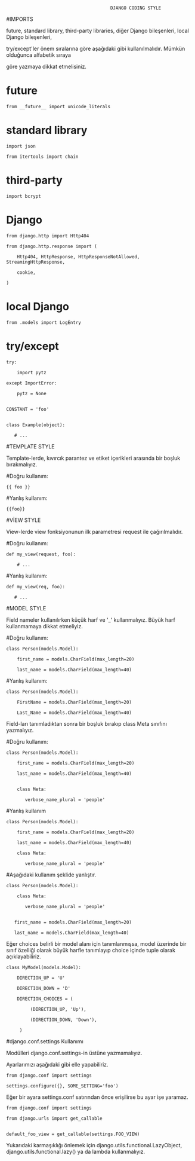                                            DJANGO CODING STYLE

#IMPORTS

future, standard library, third-party libraries, diğer Django bileşenleri, local Django bileşenleri,

try/except'ler önem sıralarına göre aşağıdaki gibi kullanılmalıdır. Mümkün olduğunca alfabetik sıraya

göre yazmaya dikkat etmelisiniz.


# future

    from __future__ import unicode_literals
    

# standard library

    import json
    
    from itertools import chain
    

# third-party

    import bcrypt
    

# Django

    from django.http import Http404
    
    from django.http.response import (
    
        Http404, HttpResponse, HttpResponseNotAllowed, StreamingHttpResponse,
       
        cookie,
       
    )
    

# local Django

    from .models import LogEntry
    

# try/except

    try:
    
        import pytz
        
    except ImportError:
    
        pytz = None
        

    CONSTANT = 'foo'


    class Example(object):
    
       # ...


#TEMPLATE STYLE


Template-lerde, kıvırcık parantez ve etiket içerikleri arasında bir boşluk bırakmalıyız.


#Doğru kullanım:

    {{ foo }}
    

#Yanlış kullanım:

    {{foo}}
    

#VİEW STYLE


View-lerde view fonksiyonunun ilk parametresi request ile çağırılmalıdır.


#Doğru kullanım:

    def my_view(request, foo):
    
        # ...
        

#Yanlış kullanım:

    def my_view(req, foo):
    
       # ...


#MODEL STYLE


Field nameler kullanılırken küçük harf ve '_' kullanmalıyız. Büyük harf kullanmamaya
dikkat etmeliyiz.


#Doğru kullanım:

    class Person(models.Model):
    
        first_name = models.CharField(max_length=20)
        
        last_name = models.CharField(max_length=40)
        

#Yanlış kullanım:

    class Person(models.Model):
    
        FirstName = models.CharField(max_length=20)
        
        Last_Name = models.CharField(max_length=40)
       

Field-ları tanımladıktan sonra bir boşluk bırakıp class Meta sınıfını yazmalıyız.


#Doğru kullanım:

    class Person(models.Model):
    
        first_name = models.CharField(max_length=20)
       
        last_name = models.CharField(max_length=40)


        class Meta:
        
           verbose_name_plural = 'people'
           

#Yanlış kullanım

    class Person(models.Model):
    
        first_name = models.CharField(max_length=20)
        
        last_name = models.CharField(max_length=40)
        
        class Meta:
        
           verbose_name_plural = 'people'
           

#Aşağıdaki kullanım şeklide yanlıştır.

    class Person(models.Model):
    
        class Meta:
        
           verbose_name_plural = 'people'
           

       first_name = models.CharField(max_length=20)
       
       last_name = models.CharField(max_length=40)
       

Eğer choices belirli bir model alanı için tanımlanmışsa, model üzerinde bir sınıf
özelliği olarak büyük harfle tanımlayıp choice içinde tuple olarak açıklayabiliriz.


    class MyModel(models.Model):
    
        DIRECTION_UP = 'U'
        
        DIRECTION_DOWN = 'D'
        
        DIRECTION_CHOICES = (
        
             (DIRECTION_UP, 'Up'),
             
             (DIRECTION_DOWN, 'Down'),
             
         )
         

#django.conf.settings Kullanımı


Modülleri django.conf.settings-in üstüne yazmamalıyız.


Ayarlarımızı aşağıdaki gibi elle yapabiliriz.

    from django.conf import settings

    settings.configure({}, SOME_SETTING='foo')
    

Eğer bir ayara settings.conf satırından önce erişilirse bu ayar işe yaramaz.

    from django.conf import settings
    
    from django.urls import get_callable
    

    default_foo_view = get_callable(settings.FOO_VIEW)
    

Yukarıdaki karmaşıklığı önlemek için django.utils.functional.LazyObject,
django.utils.functional.lazy() ya da lambda kullanmalıyız.
